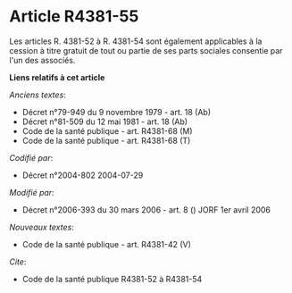 # Article R4381-55

Les articles R. 4381-52 à R. 4381-54 sont également applicables à la cession à titre gratuit de tout ou partie de ses parts
sociales consentie par l'un des associés.

**Liens relatifs à cet article**

_Anciens textes_:

  - Décret n°79-949 du 9 novembre 1979 - art. 18 (Ab)
  - Décret n°81-509 du 12 mai 1981 - art. 18 (Ab)
  - Code de la santé publique - art. R4381-68 (M)
  - Code de la santé publique - art. R4381-68 (T)

_Codifié par_:

  - Décret n°2004-802 2004-07-29

_Modifié par_:

  - Décret n°2006-393 du 30 mars 2006 - art. 8 () JORF 1er avril 2006

_Nouveaux textes_:

  - Code de la santé publique - art. R4381-42 (V)

_Cite_:

  - Code de la santé publique R4381-52 à R4381-54
